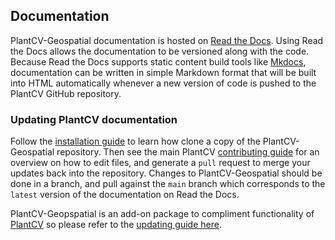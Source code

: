 ## Documentation

PlantCV-Geospatial documentation is hosted on [Read the Docs](https://readthedocs.org/). 
Using Read the Docs allows the documentation to be versioned along with
the code. Because Read the Docs supports static content build tools like
[Mkdocs](http://www.mkdocs.org/), documentation can be written in simple
Markdown format that will be built into HTML automatically whenever a 
new version of code is pushed to the PlantCV GitHub repository.

### Updating PlantCV documentation

Follow the [installation guide](installation.md#installing-plantcv-geospatial-for-contributors) to learn how clone a copy of the PlantCV-Geospatial
repository. Then see the main PlantCV [contributing guide](https://plantcv.readthedocs.io/en/latest/CONTRIBUTING/) for an overview on how to edit files, and generate a `pull` request to merge your updates back into the repository. Changes to PlantCV-Geospatial should be done in a branch, and pull against the 
`main` branch  which corresponds to the `latest` version of the documentation on Read the Docs.

PlantCV-Geopspatial is an add-on package to compliment functionality of
[PlantCV](https://plantcv.org) so please refer to the 
[updating guide here](https://plantcv.readthedocs.io/en/latest/documentation/).
